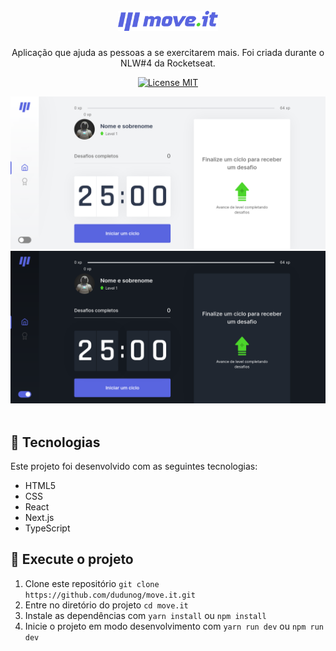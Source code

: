 <h1 align="center">
  <br>
  <img alt="Move.it" src="public/logo-full.svg" width="160px">
  <br>
</h1>

<p align="center">Aplicação que ajuda as pessoas a se exercitarem mais. Foi criada durante o NLW#4 da Rocketseat.</p>

<p align="center">
  <a href="https://opensource.org/licenses/MIT">
    <img src="https://img.shields.io/badge/License-MIT-blue.svg" alt="License MIT">
  </a>
</p>

<div align="center">
    <img alt="Move.it" title="Move.it" src="public/light-homepage-moveit.png" />
    <img alt="Move.it" title="Move.it" src="public/dark-homepage-moveit.png" />
</div>

<br>

## :hammer: Tecnologias

Este projeto foi desenvolvido com as seguintes tecnologias:

- HTML5
- CSS
- React
- Next.js
- TypeScript

## 🚀 Execute o projeto

1. Clone este repositório `git clone https://github.com/dudunog/move.it.git`
2. Entre no diretório do projeto `cd move.it`
3. Instale as dependências com `yarn install` ou `npm install`
4. Inicie o projeto em modo desenvolvimento com `yarn run dev` ou `npm run dev`
